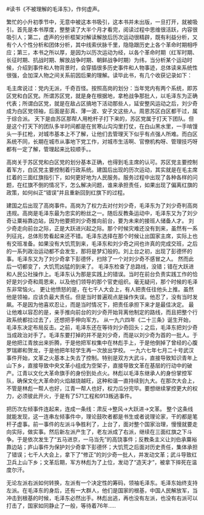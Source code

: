 #读书《不被理解的毛泽东》，作何虚声。

繁忙的小升初季节中，无意中被这本书吸引，这本书并未出版，一旦打开，就被吸引。首先是本书厚度，整整读了大半个月才看完，阅读过程中思维很活跃，内容很吸引人；第二，虚声的分析框架对解读解放后历次运动很精辟，既有利益分析，又有个人个性分析和团体分析，其中线索伏脉千里，隐隐跟历史上各个革命时期相呼应；第三，本书之所以厚，是因为以历次运动为经，以各个革命时期（红军时期、长征时期、抗战时期、解放战争时期、朝鲜战争时期）为纬，当分析某个运动时候，介绍到事件和人物背景时，会穿插很多历史事件和人物事迹，总体读来系统性很强，会加深人物之间关系前因后果的理解。读毕此书，有几个收获记录如下：

毛主席说过：党内无派，千奇百怪。按照高岗的划分：当年党内有两个系统，即苏区党和白区党。所谓苏区党，就是身在根据地，拿枪战争那批人，以毛泽东为正确代表；所谓白区党，就是在敌占区搞地下活动那些人，延安整风运动之后，刘少奇成为白区党领袖，后面是彭真、薄一波、安子文这些人。周恩苏区白区都干过，属于综合派。 天下是由苏区那帮人用枪杆子打下来的，苏区党属于打天下团队。但是这个打天下的团队多半时间都是在贫寒山沟沟里打仗，在白山黑水里，一手啃馒头一手扛枪，对城市基本上不了解，让他们去管理天下似乎有点强人所难。而白区系统不同，长期在城市从事地下党工作，对城市生活啊、官僚机构呀、管理技巧呀都有一定了解，管理起来比较顺手。。

高岗关于苏区党和白区党的划分基本正确，也得到毛主席的认可。苏区党主要控制着军方，白区党主要控制着行政系统。建国后出现的历次运动，其实就是在毛主席扛着的三面红旗指引下，如何更好地为人民服务。服务过程中出现了各种各样的问题，在红旗不倒的情况下，怎么解决问题，谁来承担责任，如果出现了偏离红旗的政策，如何纠正“错误”并且重新回到红旗下的过程。

建国之后出现了高岗事件。高岗为了权力去对付刘少奇，毛泽东为了刘少奇判高岗违规。高岗是毛泽东最为忠实的粉丝之一。随后反教条运动中，毛泽东又为了刘少奇让粟裕靠边站，因为他要把刘少奇推向前台，要为未来的接班人储备人才。 刘少奇走向前台之际，正是大跃进兴起之际。那个时候灾难还没有到来，虽然有一系列征兆，总体形势看起来还不错。毛泽东选择在那个时候让出国家主席，实际上也有交班准备。如果没有大饥荒到来，毛泽东和刘少奇之间也许真的完成交班，之后的一系列政治运动都不会发生，那将是梦幻般的。刘上台之初，出现了彭德怀的事。毛泽东又为了刘少奇拿下彭德怀，扫除了一个对刘少奇不感冒之人。 然而此后一切都变了，大饥荒凶猛的到来了。 毛泽东检查了总路线，没错；错在大跃进和人民公社操作上。毛泽东认为那是实践上的错误。当时在前台负责实践工作的恰好是刘少奇和周恩来，以及他们领导的那个官吏组织。毫无疑问，那个时候的毛泽东非常恼火。 更让他愤怒的是，在七千人大会上，有人把责任往他头上推。虽然他是领袖，应该负最大责任。但是当时普遍观点是操作失误。他忍了，没有当时发飙。不是因为他喜欢忍让，而是当时情况下，把责任承担下来才是最佳决定。 最让他难以容忍的是，亲手推向前台的刘少奇开始背离他制定的路线，而且把整个行政系统都拉过去了，还想把手伸向军方。 从一九六四年《二十三条》诞生开始，毛泽东决定布局反击。之前，毛泽东还在等待刘少奇回头；之后，毛泽东把刘少奇当成政治对手了。毛泽东要打掉的并不是刘少奇，而是以刘少奇为首的一批人。于是他把江青放出来折腾，于是他把军权集中在林彪手上，于是他倒掉了曾经的心腹罗瑞卿和贺龙，于是他把年轻学生再一次放出学校。 一九六七年七月二十号武汉事件开始，文革之火基本上失去了控制。特别是双方大武斗，直接导致知识青年上山下乡，直接导致中央文革小组成为空架子，直接导致文革在基层的行动中的破产。江青以文化大革命旗手的身份到处点火。林彪以毛泽东继承人的身份掌控军队，确保文化大革命的火焰越烧越旺，这种和谐一直持续到九大。在那次大会上，不管是林彪一帮人也好，江青一帮人也好，权力瓜分完毕。要想继续掌控更大的权力，必须彼此开火，于是有了571工程和913叛逃事件。

把历次左倾事件连起来，连成一条线：肃反→整风→大跃进→文革。 整个这条线就能发现，这一连串左倾事件中，理论鼓吹者都是书生或者说理论家，干的都是笔杆子虚事。前一事件的左派斗争胜利了，上台了，面对整个国家治理，慢慢就要走向实际，做实事。然后新左派产生了，老左派成了右派，继续在三面红旗之下斗争。于是依次发生了“五马进京，一马当先”的高饶事件；反教条主义让刘伯承粟裕靠边站；庐山事件为保护刘少奇拿下彭德怀；大饥荒之后面对历史责任，集体承担了错误；七千人大会上，拿下了“修正”的刘少奇一批人，并发动文革；武斗导致红卫兵上山下乡；文革后期，军方林彪为了上位，发动了“造天才”，被拿下摔死在温度尔汗。

无论左派右派如何转换，左派有一个决定性的筹码，领袖毛泽东。毛泽东始终支持左派。在毛泽东的身后，还有一大群人，他们是国家的根基，中国人民解放军，当冲击到根基的时候，毛泽东必然出手。林彪出逃，再也没有左派，也没有右派可以打击了，国家如同静止了一般，等待着76年.....

